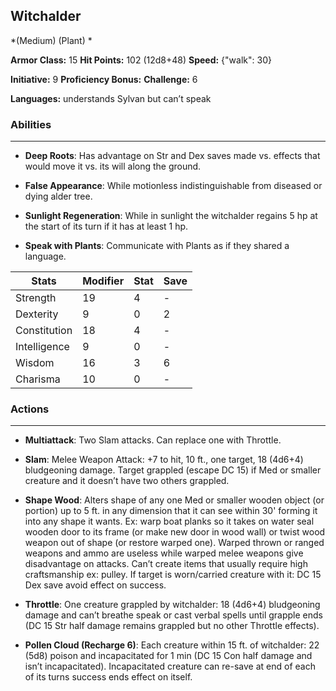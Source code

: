 ## Witchalder
*(Medium) (Plant) *

**Armor Class:** 15
**Hit Points:** 102 (12d8+48)
**Speed:** {"walk": 30}

**Initiative:** 9
**Proficiency Bonus:**
**Challenge:** 6

**Languages:** understands Sylvan but can’t speak

### Abilities
 --- 
- **Deep Roots**: Has advantage on Str and Dex saves made vs. effects that would move it vs. its will along the ground.

- **False Appearance**: While motionless indistinguishable from diseased or dying alder tree.

- **Sunlight Regeneration**: While in sunlight the witchalder regains 5 hp at the start of its turn if it has at least 1 hp.

- **Speak with Plants**: Communicate with Plants as if they shared a language.



| Stats | Modifier | Stat | Save
| ---- | ---- | ---- | ---- |
| Strength | 19 | 4 | - |
| Dexterity | 9 | 0 | 2 |
| Constitution | 18 | 4 | - |
| Intelligence | 9 | 0 | - |
| Wisdom | 16 | 3 | 6 |
| Charisma | 10 | 0 | - |

### Actions
 --- 
- **Multiattack**: Two Slam attacks. Can replace one with Throttle.

- **Slam**: Melee Weapon Attack: +7 to hit, 10 ft., one target, 18 (4d6+4) bludgeoning damage. Target grappled (escape DC 15) if Med or smaller creature and it doesn’t have two others grappled.

- **Shape Wood**: Alters shape of any one Med or smaller wooden object (or portion) up to 5 ft. in any dimension that it can see within 30' forming it into any shape it wants. Ex: warp boat planks so it takes on water seal wooden door to its frame (or make new door in wood wall) or twist wood weapon out of shape (or restore warped one). Warped thrown or ranged weapons and ammo are useless while warped melee weapons give disadvantage on attacks. Can’t create items that usually require high craftsmanship ex: pulley. If target is worn/carried creature with it: DC 15 Dex save avoid effect on success.

- **Throttle**: One creature grappled by witchalder: 18 (4d6+4) bludgeoning damage and can’t breathe speak or cast verbal spells until grapple ends (DC 15 Str half damage remains grappled but no other Throttle effects).

- **Pollen Cloud (Recharge 6)**: Each creature within 15 ft. of witchalder: 22 (5d8) poison and incapacitated for 1 min (DC 15 Con half damage and isn’t incapacitated). Incapacitated creature can re-save at end of each of its turns success ends effect on itself.

